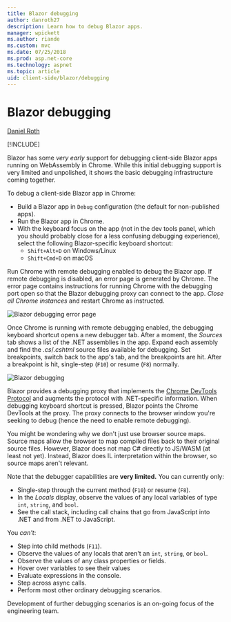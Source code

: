 ```yaml
---
title: Blazor debugging
author: danroth27
description: Learn how to debug Blazor apps.
manager: wpickett
ms.author: riande
ms.custom: mvc
ms.date: 07/25/2018
ms.prod: asp.net-core
ms.technology: aspnet
ms.topic: article
uid: client-side/blazor/debugging
---
```

# Blazor debugging

[Daniel Roth](https://github.com/danroth27)

[!INCLUDE[](~/includes/blazor-preview-notice.md)]

Blazor has some *very early* support for debugging client-side Blazor apps running on WebAssembly in Chrome. While this initial debugging support is very limited and unpolished, it shows the basic debugging infrastructure coming together.

To debug a client-side Blazor app in Chrome:

* Build a Blazor app in `Debug` configuration (the default for non-published apps).
* Run the Blazor app in Chrome.
* With the keyboard focus on the app (not in the dev tools panel, which you should probably close for a less confusing debugging experience), select the following Blazor-specific keyboard shortcut:
  - `Shift+Alt+D` on Windows/Linux
  - `Shift+Cmd+D` on macOS

Run Chrome with remote debugging enabled to debug the Blazor app. If remote debugging is disabled, an error page is generated by Chrome. The error page contains instructions for running Chrome with the debugging port open so that the Blazor debugging proxy can connect to the app. *Close all Chrome instances* and restart Chrome as instructed.

![Blazor debugging error page](https://user-images.githubusercontent.com/1874516/43123091-01ec0796-8ed8-11e8-844c-23b4e6e9d069.png)

Once Chrome is running with remote debugging enabled, the debugging keyboard shortcut opens a new debugger tab. After a moment, the *Sources* tab shows a list of the .NET assemblies in the app. Expand each assembly and find the *.cs*/*.cshtml* source files available for debugging. Set breakpoints, switch back to the app's tab, and the breakpoints are hit. After a breakpoint is hit, single-step (`F10`) or resume (`F8`) normally.

![Blazor debugging](https://user-images.githubusercontent.com/1874516/43123060-efb0b3b0-8ed7-11e8-9ea5-97aa34247a0b.png)

Blazor provides a debugging proxy that implements the [Chrome DevTools Protocol](https://chromedevtools.github.io/devtools-protocol/) and augments the protocol with .NET-specific information. When debugging keyboard shortcut is pressed, Blazor points the Chrome DevTools at the proxy. The proxy connects to the browser window you're seeking to debug (hence the need to enable remote debugging).

You might be wondering why we don't just use browser source maps. Source maps allow the browser to map compiled files back to their original source files. However, Blazor does not map C# directly to JS/WASM (at least not yet). Instead, Blazor does IL interpretation within the browser, so source maps aren't relevant.

Note that the debugger capabilities are **very limited.** You can currently only:

* Single-step through the current method (`F10`) or resume (`F8`).
* In the *Locals* display, observe the values of any local variables of type `int`, `string`, and `bool`.
* See the call stack, including call chains that go from JavaScript into .NET and from .NET to JavaScript.

You *can't*:

* Step into child methods (`F11`).
* Observe the values of any locals that aren't an `int`, `string`, or `bool`.
* Observe the values of any class properties or fields.
* Hover over variables to see their values
* Evaluate expressions in the console.
* Step across async calls.
* Perform most other ordinary debugging scenarios.

Development of further debugging scenarios is an on-going focus of the engineering team.
